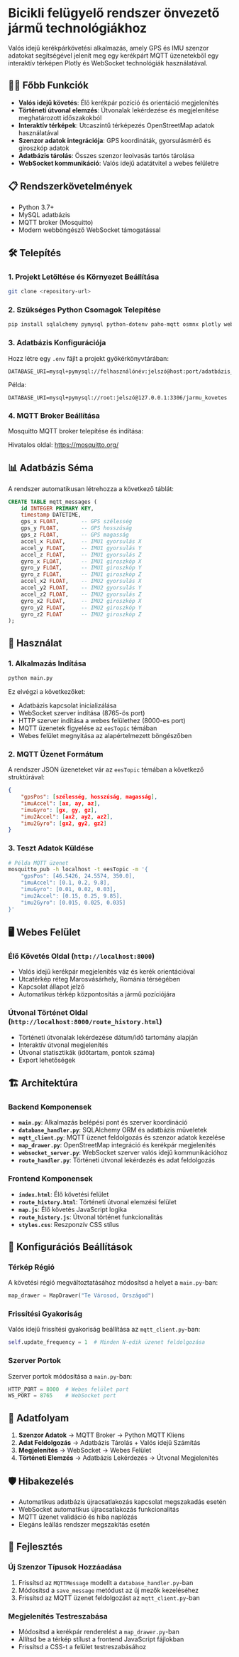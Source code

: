 # Bicikli felügyelő rendszer önvezető jármű technológiákhoz

Valós idejű kerékpárkövetési alkalmazás, amely GPS és IMU szenzor adatokat segítségével jelenít meg egy kerékpárt MQTT üzenetekből egy interaktív térképen Plotly és WebSocket technológiák használatával.

## 🚴‍♂️ Főbb Funkciók

- **Valós idejű követés**: Élő kerékpár pozíció és orientáció megjelenítés
- **Történeti útvonal elemzés**: Útvonalak lekérdezése és megjelenítése meghatározott időszakokból
- **Interaktív térképek**: Utcaszintű térképezés OpenStreetMap adatok használatával
- **Szenzor adatok integrációja**: GPS koordináták, gyorsulásmérő és giroszkóp adatok
- **Adatbázis tárolás**: Összes szenzor leolvasás tartós tárolása
- **WebSocket kommunikáció**: Valós idejű adatátvitel a webes felületre

## 📋 Rendszerkövetelmények

- Python 3.7+
- MySQL adatbázis
- MQTT broker (Mosquitto)
- Modern webböngésző WebSocket támogatással

## 🛠️ Telepítés

### 1. Projekt Letöltése és Környezet Beállítása

```bash
git clone <repository-url>
```

### 2. Szükséges Python Csomagok Telepítése

```bash
pip install sqlalchemy pymysql python-dotenv paho-mqtt osmnx plotly websockets numpy
```

### 3. Adatbázis Konfigurációja

Hozz létre egy `.env` fájlt a projekt gyökérkönyvtárában:

```env
DATABASE_URI=mysql+pymysql://felhasználónév:jelszó@host:port/adatbázis_név
```

Példa:
```env
DATABASE_URI=mysql+pymysql://root:jelszó@127.0.0.1:3306/jarmu_kovetes
```

### 4. MQTT Broker Beállítása

Mosquitto MQTT broker telepítése és indítása:

Hivatalos oldal: https://mosquitto.org/

## 📊 Adatbázis Séma

A rendszer automatikusan létrehozza a következő táblát:

```sql
CREATE TABLE mqtt_messages (
    id INTEGER PRIMARY KEY,
    timestamp DATETIME,
    gps_x FLOAT,       -- GPS szélesség
    gps_y FLOAT,       -- GPS hosszúság  
    gps_z FLOAT,       -- GPS magasság
    accel_x FLOAT,     -- IMU1 gyorsulás X
    accel_y FLOAT,     -- IMU1 gyorsulás Y
    accel_z FLOAT,     -- IMU1 gyorsulás Z
    gyro_x FLOAT,      -- IMU1 giroszkóp X
    gyro_y FLOAT,      -- IMU1 giroszkóp Y
    gyro_z FLOAT,      -- IMU1 giroszkóp Z
    accel_x2 FLOAT,    -- IMU2 gyorsulás X
    accel_y2 FLOAT,    -- IMU2 gyorsulás Y
    accel_z2 FLOAT,    -- IMU2 gyorsulás Z
    gyro_x2 FLOAT,     -- IMU2 giroszkóp X
    gyro_y2 FLOAT,     -- IMU2 giroszkóp Y
    gyro_z2 FLOAT      -- IMU2 giroszkóp Z
);
```

## 🚀 Használat

### 1. Alkalmazás Indítása

```bash
python main.py
```

Ez elvégzi a következőket:
- Adatbázis kapcsolat inicializálása
- WebSocket szerver indítása (8765-ös port)
- HTTP szerver indítása a webes felülethez (8000-es port)
- MQTT üzenetek figyelése az `eesTopic` témában
- Webes felület megnyitása az alapértelmezett böngészőben

### 2. MQTT Üzenet Formátum

A rendszer JSON üzeneteket vár az `eesTopic` témában a következő struktúrával:

```json
{
    "gpsPos": [szélesség, hosszúság, magasság],
    "imuAccel": [ax, ay, az],
    "imuGyro": [gx, gy, gz],
    "imu2Accel": [ax2, ay2, az2],
    "imu2Gyro": [gx2, gy2, gz2]
}
```

### 3. Teszt Adatok Küldése

```bash
# Példa MQTT üzenet
mosquitto_pub -h localhost -t eesTopic -m '{
    "gpsPos": [46.5426, 24.5574, 350.0],
    "imuAccel": [0.1, 0.2, 9.8],
    "imuGyro": [0.01, 0.02, 0.03],
    "imu2Accel": [0.15, 0.25, 9.85],
    "imu2Gyro": [0.015, 0.025, 0.035]
}'
```

## 🖥️ Webes Felület

### Élő Követés Oldal (`http://localhost:8000`)
- Valós idejű kerékpár megjelenítés váz és kerék orientációval
- Utcatérkép réteg Marosvásárhely, Románia térségében
- Kapcsolat állapot jelző
- Automatikus térkép központosítás a jármű pozíciójára

### Útvonal Történet Oldal (`http://localhost:8000/route_history.html`)
- Történeti útvonalak lekérdezése dátum/idő tartomány alapján
- Interaktív útvonal megjelenítés
- Útvonal statisztikák (időtartam, pontok száma)
- Export lehetőségek

## 🏗️ Architektúra

### Backend Komponensek

- **`main.py`**: Alkalmazás belépési pont és szerver koordináció
- **`database_handler.py`**: SQLAlchemy ORM és adatbázis műveletek
- **`mqtt_client.py`**: MQTT üzenet feldolgozás és szenzor adatok kezelése
- **`map_drawer.py`**: OpenStreetMap integráció és kerékpár megjelenítés
- **`websocket_server.py`**: WebSocket szerver valós idejű kommunikációhoz
- **`route_handler.py`**: Történeti útvonal lekérdezés és adat feldolgozás

### Frontend Komponensek

- **`index.html`**: Élő követési felület
- **`route_history.html`**: Történeti útvonal elemzési felület
- **`map.js`**: Élő követés JavaScript logika
- **`route_history.js`**: Útvonal történet funkcionalitás
- **`styles.css`**: Reszponzív CSS stílus

## 🔧 Konfigurációs Beállítások

### Térkép Régió
A követési régió megváltoztatásához módosítsd a helyet a `main.py`-ban:

```python
map_drawer = MapDrawer("Te Városod, Országod")
```

### Frissítési Gyakoriság
Valós idejű frissítési gyakoriság beállítása az `mqtt_client.py`-ban:

```python
self.update_frequency = 1  # Minden N-edik üzenet feldolgozása
```

### Szerver Portok
Szerver portok módosítása a `main.py`-ban:

```python
HTTP_PORT = 8000  # Webes felület port
WS_PORT = 8765    # WebSocket port
```

## 📡 Adatfolyam

1. **Szenzor Adatok** → MQTT Broker → Python MQTT Kliens
2. **Adat Feldolgozás** → Adatbázis Tárolás + Valós idejű Számítás
3. **Megjelenítés** → WebSocket → Webes Felület
4. **Történeti Elemzés** → Adatbázis Lekérdezés → Útvonal Megjelenítés

## 🛡️ Hibakezelés

- Automatikus adatbázis újracsatlakozás kapcsolat megszakadás esetén
- WebSocket automatikus újracsatlakozás funkcionalitás
- MQTT üzenet validáció és hiba naplózás
- Elegáns leállás rendszer megszakítás esetén

## 📝 Fejlesztés

### Új Szenzor Típusok Hozzáadása
1. Frissítsd az `MQTTMessage` modellt a `database_handler.py`-ban
2. Módosítsd a `save_message` metódust az új mezők kezeléséhez
3. Frissítsd az MQTT üzenet feldolgozást az `mqtt_client.py`-ban

### Megjelenítés Testreszabása
- Módosítsd a kerékpár renderelést a `map_drawer.py`-ban
- Állítsd be a térkép stílust a frontend JavaScript fájlokban
- Frissítsd a CSS-t a felület testreszabásához
